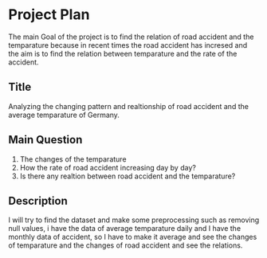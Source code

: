 # Project Plan
The main Goal of the project is to find the relation of road accident and the temparature because in recent times the road accident has incresed and the aim is to find the relation between temparature and the rate of the accident.
## Title
<!-- Give your project a short title. -->
Analyzing the changing pattern and realtionship of road accident and the average temparature of Germany.
## Main Question

<!-- Think about one main question you want to answer based on the data. -->
1. The changes of the temparature
2. How the rate of road accident increasing day by day?
3. Is there any realtion between road accident and the temparature?


## Description

<!-- Describe your data science project in max. 200 words. Consider writing about why and how you attempt it. -->
I will try to find the dataset and make some preprocessing such as removing null values, i have the data of average temparature daily and I have the monthly data of accident, so I have to make it average and see the changes of temparature and the changes of road accident and see the relations.




